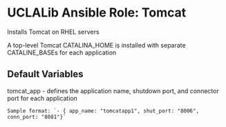# UCLALib Ansible Role: Tomcat

Installs Tomcat  on RHEL servers

A top-level Tomcat CATALINA_HOME is installed with separate CATALINE_BASEs for each application

## Default Variables

  tomcat_app - defines the application name, shutdown port, and connector port for each application

    Sample format: `- { app_name: "tomcatapp1", shut_port: "8006", conn_port: "8081"}`
